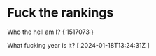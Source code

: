 # Fuck the rankings

Who the hell am I?
{ 1517073 }

What fucking year is it?
[ 2024-01-18T13:24:31Z ]
